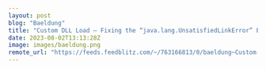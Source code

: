 ```yaml
---
layout: post
blog: "Baeldung"
title: "Custom DLL Load – Fixing the “java.lang.UnsatisfiedLinkError” Error"
date: 2023-08-02T13:13:28Z
image: images/baeldung.png
remote_url: "https://feeds.feedblitz.com/~/763166813/0/baeldung~Custom-DLL-Load-Fixing-the-javalangUnsatisfiedLinkError-Error"
---
```

